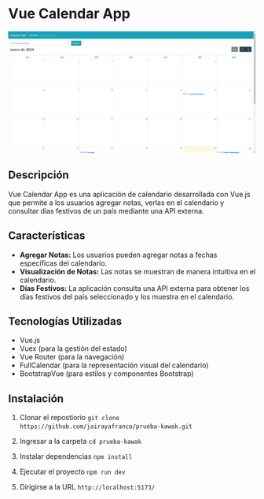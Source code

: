 # Vue Calendar App

![](public/cap.png)

## Descripción

Vue Calendar App es una aplicación de calendario desarrollada con Vue.js que permite a los usuarios agregar notas, verlas en el calendario y consultar días festivos de un país mediante una API externa.

## Características

- **Agregar Notas:** Los usuarios pueden agregar notas a fechas específicas del calendario.
- **Visualización de Notas:** Las notas se muestran de manera intuitiva en el calendario.
- **Días Festivos:** La aplicación consulta una API externa para obtener los días festivos del país seleccionado y los muestra en el calendario.

## Tecnologías Utilizadas

- Vue.js
- Vuex (para la gestión del estado)
- Vue Router (para la navegación)
- FullCalendar (para la representación visual del calendario)
- BootstrapVue (para estilos y componentes Bootstrap)

## Instalación

1. Clonar el repostiorio `git clone https://github.com/jairayafranco/prueba-kawak.git`

2. Ingresar a la carpeta `cd prueba-kawak`

3. Instalar dependencias `npm install`

4. Ejecutar el proyecto `npm run dev`

5. Dirigirse a la URL `http://localhost:5173/`


